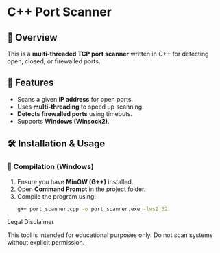 # C++ Port Scanner

## 🔹 Overview
This is a **multi-threaded TCP port scanner** written in C++ for detecting open, closed, or firewalled ports.

## 🚀 Features
- Scans a given **IP address** for open ports.
- Uses **multi-threading** to speed up scanning.
- **Detects firewalled ports** using timeouts.
- Supports **Windows (Winsock2)**.

## 🛠 Installation & Usage
### **🔹 Compilation (Windows)**
1. Ensure you have **MinGW (G++)** installed.
2. Open **Command Prompt** in the project folder.
3. Compile the program using:
   ```sh
   g++ port_scanner.cpp -o port_scanner.exe -lws2_32

Legal Disclaimer

This tool is intended for educational purposes only.
Do not scan systems without explicit permission.
